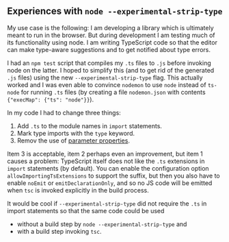 

Experiences with `node --experimental-strip-type`
-------------------------------------------------

My use case is the following:  I am developing a library which is ultimately
meant to run in the browser.  But during development I am testing much of
its functionality using node.  I am writing TypeScript code so that the editor
can make type-aware suggestions and to get notified about type errors.

I had an `npm test` script that compiles my `.ts` files to `.js` before
invoking node on the latter.
I hoped to simplify this (and to get rid of the generated `.js` files) using
the new `--experimental-strip-type` flag.
This actually worked and I was even able to convince `nodemon` to use `node`
instead of `ts-node` for running `.ts` files
(by creating a file `nodemon.json` with contents `{"execMap": {"ts": "node"}}`).

In my code I had to change three things:
1. Add `.ts` to the module names in `import` statements.
2. Mark type imports with the `type` keyword.
3. Remov the use of
   [parameter properties](https://www.typescriptlang.org/docs/handbook/2/classes.html#parameter-properties).

Item 3 is acceptable, item 2 perhaps even an improvement, but item 1 causes a
problem:
TypeScript itself does not like the `.ts` extensions in `import` statements (by
default).
You can enable the configuration option `allowImportingTsExtensions` to support
the suffix, but then you also have to enable `noEmit` or `emitDeclarationOnly`,
and so no JS code will be emitted when `tsc` is invoked explicitly in the
build process.

It would be cool if `--experimental-strip-type` did not require the `.ts` in
import statements so that the same code could be used
- without a build step by `node --experimental-strip-type` and
- with a build step invoking `tsc`.
